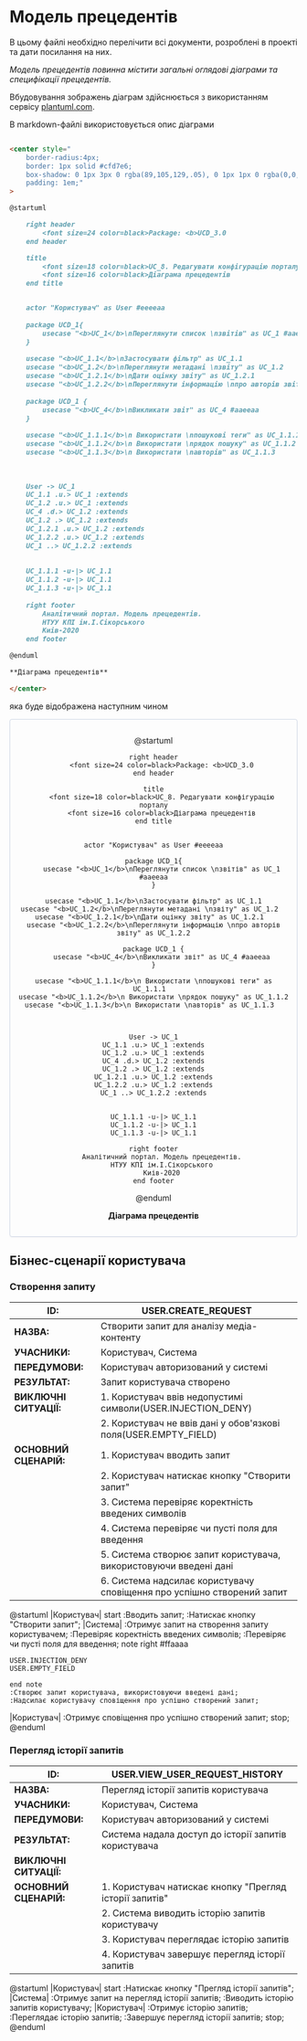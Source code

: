 # Модель прецедентів

В цьому файлі необхідно перелічити всі документи, розроблені в проекті та дати посилання на них.

*Модель прецедентів повинна містити загальні оглядові діаграми та специфікації прецедентів.*



Вбудовування зображень діаграм здійснюється з використанням сервісу [plantuml.com](https://plantuml.com/). 

В markdown-файлі використовується опис діаграми

```md

<center style="
    border-radius:4px;
    border: 1px solid #cfd7e6;
    box-shadow: 0 1px 3px 0 rgba(89,105,129,.05), 0 1px 1px 0 rgba(0,0,0,.025);
    padding: 1em;"
>

@startuml

    right header
        <font size=24 color=black>Package: <b>UCD_3.0
    end header

    title
        <font size=18 color=black>UC_8. Редагувати конфігурацію порталу
        <font size=16 color=black>Діаграма прецедентів
    end title


    actor "Користувач" as User #eeeeaa
    
    package UCD_1{
        usecase "<b>UC_1</b>\nПереглянути список \nзвітів" as UC_1 #aaeeaa
    }
    
    usecase "<b>UC_1.1</b>\nЗастосувати фільтр" as UC_1.1
    usecase "<b>UC_1.2</b>\nПереглянути метадані \nзвіту" as UC_1.2  
    usecase "<b>UC_1.2.1</b>\nДати оцінку звіту" as UC_1.2.1  
    usecase "<b>UC_1.2.2</b>\nПереглянути інформацію \nпро авторів звіту" as UC_1.2.2
    
    package UCD_1 {
        usecase "<b>UC_4</b>\nВикликати звіт" as UC_4 #aaeeaa
    }
    
    usecase "<b>UC_1.1.1</b>\n Використати \nпошукові теги" as UC_1.1.1  
    usecase "<b>UC_1.1.2</b>\n Використати \nрядок пошуку" as UC_1.1.2
    usecase "<b>UC_1.1.3</b>\n Використати \nавторів" as UC_1.1.3  
    
    
    
    User -> UC_1
    UC_1.1 .u.> UC_1 :extends
    UC_1.2 .u.> UC_1 :extends
    UC_4 .d.> UC_1.2 :extends
    UC_1.2 .> UC_1.2 :extends
    UC_1.2.1 .u.> UC_1.2 :extends
    UC_1.2.2 .u.> UC_1.2 :extends
    UC_1 ..> UC_1.2.2 :extends
    
    
    UC_1.1.1 -u-|> UC_1.1
    UC_1.1.2 -u-|> UC_1.1
    UC_1.1.3 -u-|> UC_1.1
    
    right footer
        Аналітичний портал. Модель прецедентів.
        НТУУ КПІ ім.І.Сікорського
        Киів-2020
    end footer

@enduml

**Діаграма прецедентів**

</center>
```

яка буде відображена наступним чином

<center style="
    border-radius:4px;
    border: 1px solid #cfd7e6;
    box-shadow: 0 1px 3px 0 rgba(89,105,129,.05), 0 1px 1px 0 rgba(0,0,0,.025);
    padding: 1em;"
>

@startuml

    right header
        <font size=24 color=black>Package: <b>UCD_3.0
    end header

    title
        <font size=18 color=black>UC_8. Редагувати конфігурацію порталу
        <font size=16 color=black>Діаграма прецедентів
    end title


    actor "Користувач" as User #eeeeaa
    
    package UCD_1{
        usecase "<b>UC_1</b>\nПереглянути список \nзвітів" as UC_1 #aaeeaa
    }
    
    usecase "<b>UC_1.1</b>\nЗастосувати фільтр" as UC_1.1
    usecase "<b>UC_1.2</b>\nПереглянути метадані \nзвіту" as UC_1.2  
    usecase "<b>UC_1.2.1</b>\nДати оцінку звіту" as UC_1.2.1  
    usecase "<b>UC_1.2.2</b>\nПереглянути інформацію \nпро авторів звіту" as UC_1.2.2
    
    package UCD_1 {
        usecase "<b>UC_4</b>\nВикликати звіт" as UC_4 #aaeeaa
    }
    
    usecase "<b>UC_1.1.1</b>\n Використати \nпошукові теги" as UC_1.1.1  
    usecase "<b>UC_1.1.2</b>\n Використати \nрядок пошуку" as UC_1.1.2
    usecase "<b>UC_1.1.3</b>\n Використати \nавторів" as UC_1.1.3  
    
    
    
    User -> UC_1
    UC_1.1 .u.> UC_1 :extends
    UC_1.2 .u.> UC_1 :extends
    UC_4 .d.> UC_1.2 :extends
    UC_1.2 .> UC_1.2 :extends
    UC_1.2.1 .u.> UC_1.2 :extends
    UC_1.2.2 .u.> UC_1.2 :extends
    UC_1 ..> UC_1.2.2 :extends
    
    
    UC_1.1.1 -u-|> UC_1.1
    UC_1.1.2 -u-|> UC_1.1
    UC_1.1.3 -u-|> UC_1.1
    
    right footer
        Аналітичний портал. Модель прецедентів.
        НТУУ КПІ ім.І.Сікорського
        Киів-2020
    end footer

@enduml

**Діаграма прецедентів**

</center>

## Бізнес-сценарії користувача

### Створення запиту
| **ID:**                  | USER.CREATE_REQUEST                                                            |
| ------------------------ | ------------------------------------------------------------------------------ |
| **НАЗВА:**               | Створити запит для аналізу медіа-контенту                                      |
| **УЧАСНИКИ:**            | Користувач, Система                                                            |
| **ПЕРЕДУМОВИ:**          | Користувач авторизований у системі                                             |
| **РЕЗУЛЬТАТ:**           | Запит користувача створено                                                     |
| **ВИКЛЮЧНІ СИТУАЦІЇ:**   | 1. Користувач ввів недопустимі символи(USER.INJECTION_DENY)                    |
|                          | 2. Користувач не ввів дані у обов'язкові поля(USER.EMPTY_FIELD)                |
| **ОСНОВНИЙ СЦЕНАРІЙ:**   | 1. Користувач вводить запит                                                    |
|                          | 2. Користувач натискає кнопку "Створити запит"                                 |
|                          | 3. Система перевіряє коректність введених символів                             |
|                          | 4. Система перевіряє чи пусті поля для введення                                |
|                          | 5. Система створює запит користувача, використовуючи введені дані              |
|                          | 6. Система надсилає користувачу сповіщення про успішно створений запит         |

@startuml
|Користувач|
    start
    :Вводить запит;
    :Натискає кнопку "Створити запит";
|Система|
    :Отримує запит на створення запиту користувачем;
    :Перевіряє коректність введених символів;
    :Перевіряє чи пусті поля для введення;
    note right #ffaaaa

    USER.INJECTION_DENY
    USER.EMPTY_FIELD

    end note
    :Створює запит користувача, використовуючи введені дані;
    :Надсилає користувачу сповіщення про успішно створений запит;
|Користувач|
    :Отримує сповіщення про успішно створений запит;
    stop;
@enduml

### Перегляд історії запитів
| **ID:**                  | USER.VIEW_USER_REQUEST_HISTORY                                                 |
| ------------------------ | ------------------------------------------------------------------------------ |
| **НАЗВА:**               | Перегляд історії запитів користувача                                           |
| **УЧАСНИКИ:**            | Користувач, Система                                                            |
| **ПЕРЕДУМОВИ:**          | Користувач авторизований у системі                                             |
| **РЕЗУЛЬТАТ:**           | Система надала доступ до історії запитів користувача                           |
| **ВИКЛЮЧНІ СИТУАЦІЇ:**   |                                                                                |    
| **ОСНОВНИЙ СЦЕНАРІЙ:**   | 1. Користувач натискає кнопку "Прегляд історії запитів"                        |
|                          | 2. Система виводить історію запитів користувачу                                |
|                          | 3. Користувач переглядає історію запитів                                       |
|                          | 4. Користувач завершує перегляд історії запитів                                |

@startuml
|Користувач|
    start
    :Натискає кнопку "Прегляд історії запитів";
|Система|
    :Отримує запит на перегляд історії запитів;
    :Виводить історію запитів користувачу;
|Користувач|
    :Отримує історію запитів;
    :Переглядає історію запитів;
    :Завершує перегляд історії запитів;
    stop;
@enduml
